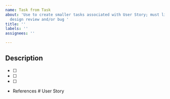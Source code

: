 ```yaml
---
name: Task from Task
about: 'Use to create smaller tasks associated with User Story; must link to original issue; should be items from
  design review and/or bug '
title: ''
labels: ''
assignees: ''

---
```


## Description

- [ ]
- [ ]
- [ ]

- References # User Story
